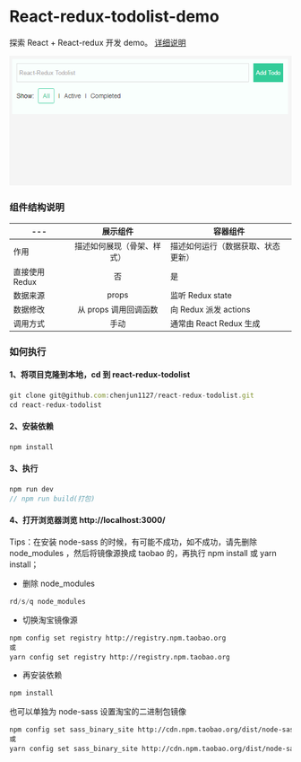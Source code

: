 # React-redux-todolist-demo

探索 React + React-redux 开发 demo。
[详细说明](http://cn.redux.js.org/docs/basics/UsageWithReact.html)

![效果](/pic.gif)

### 组件结构说明

| ---            |          展示组件          | 容器组件                           |
| -------------- | :------------------------: | ---------------------------------- |
| 作用           | 描述如何展现（骨架、样式） | 描述如何运行（数据获取、状态更新） |
| 直接使用 Redux |             否             | 是                                 |
| 数据来源       |           props            | 监听 Redux state                   |
| 数据修改       |   从 props 调用回调函数    | 向 Redux 派发 actions              |
| 调用方式       |            手动            | 通常由 React Redux 生成            |

### 如何执行

#### 1、将项目克隆到本地，cd 到 react-redux-todolist

```javascript
git clone git@github.com:chenjun1127/react-redux-todolist.git
cd react-redux-todolist
```

#### 2、安装依赖

```javascript
npm install
```

#### 3、执行

```javascript
npm run dev
// npm run build(打包)
```

#### 4、打开浏览器浏览 http://localhost:3000/

Tips：在安装 node-sass 的时候，有可能不成功，如不成功，请先删除 node_modules ，然后将镜像源换成 taobao 的，再执行 npm install 或 yarn install；

-   删除 node_modules

```javascript
rd/s/q node_modules
```

-   切换淘宝镜像源

```bash
npm config set registry http://registry.npm.taobao.org
或
yarn config set registry http://registry.npm.taobao.org
```

-   再安装依赖

```bash
npm install
```

也可以单独为 node-sass 设置淘宝的二进制包镜像

```bash
npm config set sass_binary_site http://cdn.npm.taobao.org/dist/node-sass -g
或
yarn config set sass_binary_site http://cdn.npm.taobao.org/dist/node-sass -g
```
